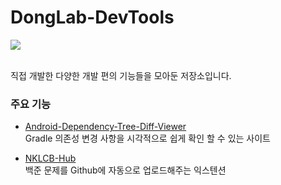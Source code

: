 # DongLab-DevTools
<a href="https://dongx2.tistory.com/">
  <img src="https://img.shields.io/badge/Blog-tistory-00D3F2?style=for-the-badge&link=https://dongx2.tistory.com/" />
</a>

<br>
<br>

직접 개발한 다양한 개발 편의 기능들을 모아둔 저장소입니다.


### 주요 기능
- [Android-Dependency-Tree-Diff-Viewer](https://github.com/DongLab-DevTools/Android-Dependency-Tree-Diff-Viewer)  
  Gradle 의존성 변경 사항을 시각적으로 쉽게 확인 할 수 있는 사이트

- [NKLCB-Hub](https://github.com/DongLab-DevTools/NKLCB-Hub)  
  백준 문제를 Github에 자동으로 업로드해주는 익스텐션
